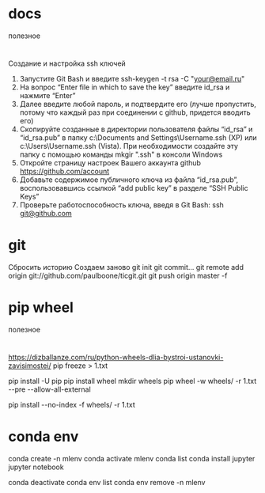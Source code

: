 # docs
полезное
#
Создание и настройка ssh ключей
1. Запустите Git Bash и введите
ssh-keygen -t rsa -C "your@email.ru"
2. На вопрос “Enter file in which to save the key” введите id_rsa и нажмите “Enter”
3. Далее введите любой пароль, и подтвердите его (лучше пропустить, потому что каждый раз при соединении с github, придется вводить его)
4. Скопируйте созданные в директории пользователя файлы “id_rsa” и “id_rsa.pub” в папку c:\Documents and Settings\Username\.ssh (XP) или c:\Users\Username\.ssh (Vista). При необходимости создайте эту папку с помощью команды
mkgir ".ssh"
в консоли Windows
5. Откройте страницу настроек Вашего аккаунта github https://github.com/account
6. Добавьте содержимое публичного ключа из файла “id_rsa.pub”, воспользовавшись ссылкой “add public key” в разделе “SSH Public Keys”
7. Проверьте работоспособность ключа, введя в Git Bash:
ssh git@github.com
# git
Сбросить историю
Создаем заново
git init
git commit...
git remote add origin git://github.com/paulboone/ticgit.git
git push origin master -f


# pip wheel
полезное
#
https://dizballanze.com/ru/python-wheels-dlia-bystroi-ustanovki-zavisimostei/
pip freeze > 1.txt

pip install -U pip
pip install wheel
mkdir wheels
pip wheel -w wheels/ -r 1.txt --pre --allow-all-external

pip install --no-index -f wheels/ -r 1.txt

# conda env
conda create -n mlenv
conda activate mlenv
conda list
conda install jupyter
jupyter notebook

conda deactivate
conda env list
conda env remove -n mlenv
  
